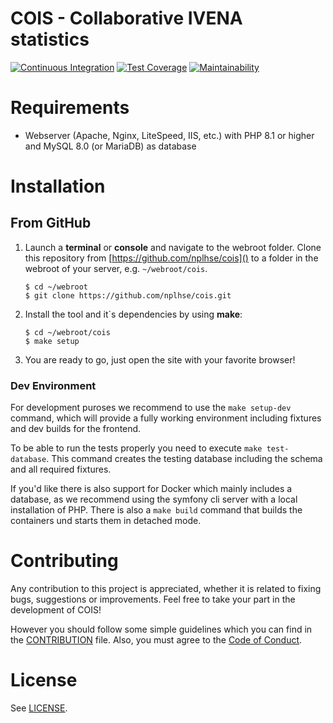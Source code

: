 # COIS - Collaborative IVENA statistics

[![Continuous Integration](https://github.com/nplhse/cois/actions/workflows/continuous-integration.yml/badge.svg)](https://github.com/nplhse/cois/actions/workflows/continuous-integration.yml) [![Test Coverage](https://api.codeclimate.com/v1/badges/42c306c963c6a04bd2ea/test_coverage)](https://codeclimate.com/github/nplhse/cois/test_coverage) [![Maintainability](https://api.codeclimate.com/v1/badges/42c306c963c6a04bd2ea/maintainability)](https://codeclimate.com/github/nplhse/cois/maintainability)

# Requirements

-   Webserver (Apache, Nginx, LiteSpeed, IIS, etc.) with PHP 8.1 or higher and MySQL 8.0 (or MariaDB) as database

# Installation

## From GitHub

1. Launch a **terminal** or **console** and navigate to the webroot folder. Clone this repository from [https://github.com/nplhse/cois]() to a folder in the webroot of your server, e.g. `~/webroot/cois`.

    ```
    $ cd ~/webroot
    $ git clone https://github.com/nplhse/cois.git
    ```

2. Install the tool and it`s dependencies by using **make**:

    ```
    $ cd ~/webroot/cois
    $ make setup
    ```

3. You are ready to go, just open the site with your favorite browser!

### Dev Environment

For development puroses we recommend to use the `make setup-dev` command, which will provide a fully working environment including fixtures and dev builds for the frontend.

To be able to run the tests properly you need to execute `make test-database`. This command creates the testing database including the schema and all required fixtures.

If you'd like there is also support for Docker which mainly includes a database, as we recommend using the symfony cli server with a local installation of PHP. There is also a `make build` command that builds the containers und starts them in detached mode.

# Contributing

Any contribution to this project is appreciated, whether it is related to fixing bugs, suggestions or improvements. Feel free to take your part in the development of COIS!

However you should follow some simple guidelines which you can find in the [CONTRIBUTION](CONTRIBUTION.md) file. Also, you must agree to the [Code of Conduct](CODE_OF_CONDUCT.md).

# License

See [LICENSE](LICENSE.md).
